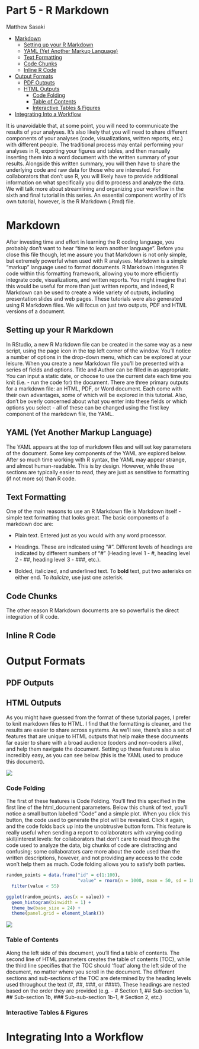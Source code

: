 Part 5 - R Markdown
================
Matthew Sasaki

- <a href="#markdown" id="toc-markdown">Markdown</a>
  - <a href="#setting-up-your-r-markdown"
    id="toc-setting-up-your-r-markdown">Setting up your R Markdown</a>
  - <a href="#yaml-yet-another-markup-language"
    id="toc-yaml-yet-another-markup-language">YAML (Yet Another Markup
    Language)</a>
  - <a href="#text-formatting" id="toc-text-formatting">Text Formatting</a>
  - <a href="#code-chunks" id="toc-code-chunks">Code Chunks</a>
  - <a href="#inline-r-code" id="toc-inline-r-code">Inline R Code</a>
- <a href="#output-formats" id="toc-output-formats">Output Formats</a>
  - <a href="#pdf-outputs" id="toc-pdf-outputs">PDF Outputs</a>
  - <a href="#html-outputs" id="toc-html-outputs">HTML Outputs</a>
    - <a href="#code-folding" id="toc-code-folding">Code Folding</a>
    - <a href="#table-of-contents" id="toc-table-of-contents">Table of
      Contents</a>
    - <a href="#interactive-tables--figures"
      id="toc-interactive-tables--figures">Interactive Tables &amp;
      Figures</a>
- <a href="#integrating-into-a-workflow"
  id="toc-integrating-into-a-workflow">Integrating Into a Workflow</a>

It is unavoidable that, at some point, you will need to communicate the
results of your analyses. It’s also likely that you will need to share
different components of your analyses (code, visualizations, written
reports, etc.) with different people. The traditional process may entail
performing your analyses in R, exporting your figures and tables, and
then manually inserting them into a word document with the written
summary of your results. Alongside this written summary, you will then
have to share the underlying code and raw data for those who are
interested. For collaborators that don’t use R, you will likely have to
provide additional information on what specifically you did to process
and analyze the data. We will talk more about streamlining and
organizing your workflow in the sixth and final tutorial in this series.
An essential component worthy of it’s own tutorial, however, is the R
Markdown (.Rmd) file.

# Markdown

After investing time and effort in learning the R coding language, you
probably don’t want to hear “time to learn another language”. Before you
close this file though, let me assure you that Markdown is not only
simple, but extremely powerful when used with R analyses. Markdown is a
simple “markup” language used to format documents. R Markdown integrates
R code within this formatting framework, allowing you to more
efficiently integrate code, visualizations, and written reports. You
might imagine that this would be useful for more than just written
reports, and indeed, R Markdown can be used to create a wide variety of
outputs, including presentation slides and web pages. These tutorials
were also generated using R Markdown files. We will focus on just two
outputs, PDF and HTML versions of a document.

## Setting up your R Markdown

In RStudio, a new R Markdown file can be created in the same way as a
new script, using the page icon in the top left corner of the window.
You’ll notice a number of options in the drop-down menu, which can be
explored at your leisure. When you create a new Markdown file you’ll be
presented with a series of fields and options. Title and Author can be
filled in as appropriate. You can input a static date, or choose to use
the current date each time you knit (i.e. - run the code for) the
document. There are three primary outputs for a markdown file: an HTML,
PDF, or Word document. Each come with their own advantages, some of
which will be explored in this tutorial. Also, don’t be overly concerned
about what you enter into these fields or which options you select - all
of these can be changed using the first key component of the markdown
file, the YAML.

## YAML (Yet Another Markup Language)

The YAML appears at the top of markdown files and will set key
parameters of the document. Some key components of the YAML are explored
below. After so much time working with R syntax, the YAML may appear
strange, and almost human-readable. This is by design. However, while
these sections are typically easier to read, they are just as sensitive
to formatting (if not more so) than R code.

## Text Formatting

One of the main reasons to use an R Markdown file is Markdown itself -
simple text formatting that looks great. The basic components of a
markdown doc are:

- Plain text. Entered just as you would with any word processor.

- Headings. These are indicated using “\#”. Different levels of headings
  are indicated by different numbers of “\#” (Heading level 1 - \#,
  heading level 2 - \##, heading level 3 - \###, etc.).

- Bolded, italicized, and underlined text. To **bold** text, put two
  asterisks on either end. To *italicize*, use just one asterisk.

## Code Chunks

The other reason R Markdown documents are so powerful is the direct
integration of R code.

## Inline R Code

# Output Formats

## PDF Outputs

## HTML Outputs

As you might have guessed from the format of these tutorial pages, I
prefer to knit markdown files to HTML. I find that the formatting is
cleaner, and the results are easier to share across systems. As we’ll
see, there’s also a set of features that are unique to HTML outputs that
help make these documents far easier to share with a broad audience
(coders and non-coders alike), and help them navigate the document.
Setting up these features is also incredibly easy, as you can see below
(this is the YAML used to produce this document).

![](Figures/markdown_YAML.png)

### Code Folding

The first of these features is Code Folding. You’ll find this specified
in the first line of the html_document parameters. Below this chunk of
text, you’ll notice a small button labelled “Code” and a simple plot.
When you click this button, the code used to generate the plot will be
revealed. Click it again, and the code folds back up into the
unobtrusive button form. This feature is really useful when sending a
report to collaborators with varying coding skill/interest levels: for
collaborators that don’t care to read through the code used to analyze
the data, big chunks of code are distracting and confusing; some
collaborators care more about the code used than the written
descriptions, however, and not providing any access to the code won’t
help them as much. Code folding allows you to satisfy both parties.

``` r
random_points = data.frame("id" = c(1:100), 
                           "value" = rnorm(n = 1000, mean = 50, sd = 10)) %>%  
  filter(value < 55)

ggplot(random_points, aes(x = value)) + 
  geom_histogram(binwidth = 1) + 
  theme_bw(base_size = 24) + 
  theme(panel.grid = element_blank())
```

<img src="/Users/matthewsasaki/Desktop/R_tutorial/Output/Tutorials/Tutorial_5_files/figure-gfm/unnamed-chunk-1-1.png" style="display: block; margin: auto;" />

### Table of Contents

Along the left side of this document, you’ll find a table of contents.
The second line of HTML parameters creates the table of contents (TOC),
while the third line specifies that the TOC should ‘float’ along the
left side of the document, no matter where you scroll in the document.
The different sections and sub-sections of the TOC are determined by the
heading levels used throughout the text (#, \##, \###, or \####). These
headings are nested based on the order they are provided (e.g. - \#
Section 1, \## Sub-section 1a, \## Sub-section 1b, \### Sub-sub-section
1b-1, \# Section 2, etc.)

### Interactive Tables & Figures

# Integrating Into a Workflow
